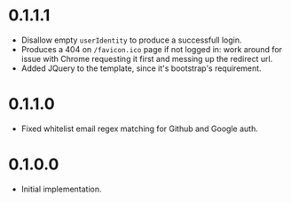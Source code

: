 0.1.1.1
=======

* Disallow empty `userIdentity` to produce a successfull login.
* Produces a 404 on `/favicon.ico` page if not logged in: work around for issue
  with Chrome requesting it first and messing up the redirect url.
* Added JQuery to the template, since it's bootstrap's requirement.

0.1.1.0
=======

* Fixed whitelist email regex matching for Github and Google auth.

0.1.0.0
=======

* Initial implementation.
